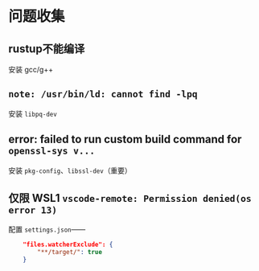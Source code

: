 ﻿# 问题收集

## rustup不能编译

安装 gcc/g++

## `note: /usr/bin/ld: cannot find -lpq`

安装 `libpq-dev`

## error: failed to run custom build command for `openssl-sys v...`

安装 `pkg-config`、`libssl-dev`（重要）

## 仅限 WSL1 `vscode-remote: Permission denied(os error 13)`

配置 `settings.json`——

``` json
    "files.watcherExclude": {
        "**/target/": true
    }
```
